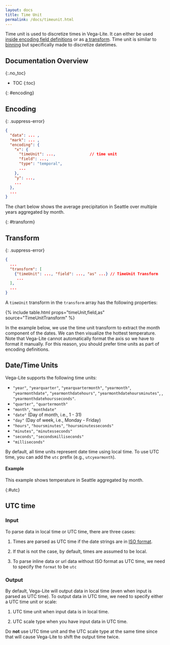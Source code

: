 ```yaml
---
layout: docs
title: Time Unit
permalink: /docs/timeunit.html
---
```


Time unit is used to discretize times in Vega-Lite. It can either be used [inside encoding field definitions](#encoding) or as [a transform](#transform). Time unit is similar to [binning](bin.html) but specifically made to discretize datetimes.

## Documentation Overview
{:.no_toc}

* TOC
{:toc}


{: #encoding}
## Encoding

{: .suppress-error}
```json
{
  "data": ... ,
  "mark": ... ,
  "encoding": {
    "x": {
      "timeUnit": ...,               // time unit
      "field": ...,
      "type": "temporal",
      ...
    },
    "y": ...,
    ...
  },
  ...
}
```

The chart below shows the average precipitation in Seattle over multiple years aggregated by month.

<span class="vl-example" data-name="bar_month"></span>

{: #transform}
## Transform

{: .suppress-error}
```json
{
  ...
  "transform": [
    {"timeUnit": ..., "field": ..., "as" ...} // TimeUnit Transform
     ...
  ],
  ...
}
```

A `timeUnit` transform in the `transform` array has the following properties:

{% include table.html props="timeUnit,field,as" source="TimeUnitTransform" %}

In the example below, we use the time unit transform to extract the month component of the dates. We can then visualize the hottest temperature. Note that Vega-Lite cannot automatically format the axis so we have to format it manually. For this reason, you should prefer time units as part of encoding definitions.

<span class="vl-example" data-name="line_timeunit_transform"></span>


## Date/Time Units

Vega-Lite supports the following time units:

- `"year"`, `"yearquarter"`, `"yearquartermonth"`, `"yearmonth"`, `"yearmonthdate"`, `"yearmonthdatehours"`, `"yearmonthdatehoursminutes"`, , `"yearmonthdatehoursseconds"`.
- `"quarter"`, `"quartermonth"`
- `"month"`, `"monthdate"`
- `"date"` (Day of month, i.e., 1 - 31)
- `"day"` (Day of week, i.e., Monday - Friday)
- `"hours"`, `"hoursminutes"`, `"hoursminutesseconds"`
- `"minutes"`, `"minutesseconds"`
- `"seconds"`, `"secondsmilliseconds"`
- `"milliseconds"`

By default, all time units represent date time using local time.  To use UTC time, you can add the `utc` prefix (e.g., `utcyearmonth`).

#### Example

This example shows temperature in Seattle aggregated by month.

<span class="vl-example" data-name="line_month"></span>

{:#utc}
## UTC time

### Input

To parse data in local time or UTC time, there are three cases:

1) Times are parsed as UTC time if the date strings are in [ISO format](https://developer.mozilla.org/en-US/docs/Web/JavaScript/Reference/Global_Objects/Date/parse).

<span class="vl-example" data-name="parse_utc_time"></span>

2) If that is not the case, by default, times are assumed to be local.

<span class="vl-example" data-name="parse_local_time"></span>

3) To parse inline data or url data without ISO format as UTC time, we need to specify the `format` to be `utc`

<span class="vl-example" data-name="parse_utc_time_format"></span>

### Output

By default, Vega-Lite will output data in local time (even when input is parsed as UTC time). To output data in UTC time, we need to specify either a UTC time unit or scale:

1) UTC time unit when input data is in local time.

<span class="vl-example" data-name="output_utc_timeunit"></span>

2) UTC scale type when you have input data in UTC time.

<span class="vl-example" data-name="output_utc_scale"></span>

Do **not** use UTC time unit and the UTC scale type at the same time since that will cause Vega-Lite to shift the output time twice.
